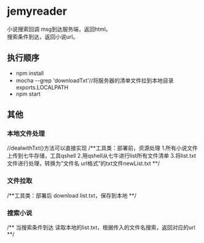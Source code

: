 # jemyreader
小说搜索回调
msg到达服务端，返回html。  
搜索条件到达，返回小说url。

## 执行顺序
- npm install
- mocha --grep 'downloadTxt'//将服务器的清单文件拉到本地目录exports.LOCALPATH
- npm start

## 其他  
### 本地文件处理  
//dealwithTxt()方法可以直接实现
/**工具类：部署前，资源处理
1.所有小说文件上传到七牛存储，工具qshell
2.用qshell从七牛进行list所有文件清单
3.将list.txt文件进行处理，转换为“文件名 url格式”的txt文件newList.txt
**/

### 文件拉取  
/**工具类：部署后
download list.txt，保存到本地
**/

### 搜索小说
/**
当搜索条件到达
读取本地的list.txt，根据传入的文件名搜索，返回对应的url
**/
